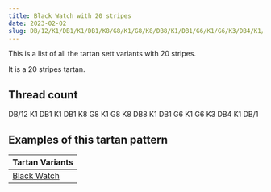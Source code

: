 ```yaml
---
title: Black Watch with 20 stripes
date: 2023-02-02
slug: DB/12/K1/DB1/K1/DB1/K8/G8/K1/G8/K8/DB8/K1/DB1/G6/K1/G6/K3/DB4/K1/DB/1
---
```

This is a list of all the tartan sett variants with 20 stripes.

It is a 20 stripes tartan.


## Thread count
DB/12 K1 DB1 K1 DB1 K8 G8 K1 G8 K8 DB8 K1 DB1 G6 K1 G6 K3 DB4 K1 DB/1

## Examples of this tartan pattern

| Tartan Variants |
|---------------|
| [Black Watch](/variants/db/12/k1/db1/k1/db1/k8/g8/k1/g8/k8/db8/k1/db1/g6/k1/g6/k3/db4/k1/db/1-db00004c-g004c00-k000000)||
